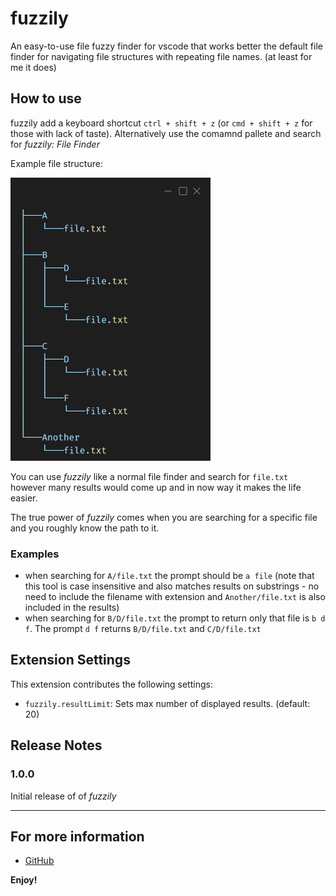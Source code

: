 # fuzzily

An easy-to-use file fuzzy finder for vscode that works better the default file finder for navigating file structures with repeating file names. (at least for me it does)

## How to use

fuzzily add a keyboard shortcut `ctrl + shift + z` (or `cmd + shift + z` for those with lack of taste).
Alternatively use the comamnd pallete and search for *fuzzily: File Finder*

Example file structure:

<img src="fuzzily.png" width="320"/>

You can use *fuzzily* like a normal file finder and search for `file.txt` however many results would come up and in now way it makes the life easier.

The true power of *fuzzily* comes when you are searching for a specific file and you roughly know the path to it.

### Examples
* when searching for `A/file.txt` the prompt should be ``a file`` (note that this tool is case insensitive and also matches results on substrings - no need to include the filename with extension and `Another/file.txt` is also included in the results)
* when searching for `B/D/file.txt` the prompt to return only that file is ``b d f``. The prompt ``d f`` returns `B/D/file.txt` and `C/D/file.txt`

## Extension Settings

This extension contributes the following settings:

* `fuzzily.resultLimit`: Sets max number of displayed results. (default: 20)

## Release Notes

### 1.0.0

Initial release of of *fuzzily*

---
## For more information

* [GitHub](https://github.com/matoussynek/fuzzily)

**Enjoy!**
